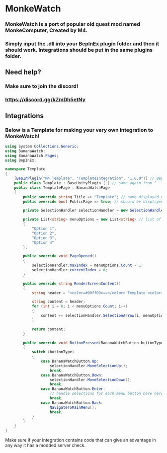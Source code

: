 # MonkeWatch
### MonkeWatch is a port of popular old quest mod named MonkeComputer, Created by M4.


### Simply input the .dll into your BepInEx plugin folder and then it should work. Integrations should be put in the same plugins folder.

## Need help?
### Make sure to join the discord!
### https://discord.gg/kZmDh5etNy

## Integrations

### Below is a Template for making your very own integration to MonkeWatch!

```csharp
using System.Collections.Generic;
using BananaWatch;
using BananaWatch.Pages;
using BepInEx;

namespace Template
{
    [BepInPlugin("M4.Template", "TemplateIntegration", "1.0.0")] // BepInEx Plugin Header needed for loading the page into the MonkeWatch.
    public class Template : BaseUnityPlugin { } // same again from ^
    public class TemplatePage : BananaWatchPage
    {
        public override string Title => "Template"; // name displayed on main menu (can use rich text)
        public override bool PublicPage => true; // should be displayed on main menu

        private SelectionHandler selectionHandler = new SelectionHandler();

        private List<string> menuOptions = new List<string> // list of all options
        {
            "Option 1",
            "Option 2",
            "Option 3",
            "Option 4"
        };

        public override void PageOpened()
        {
            selectionHandler.maxIndex = menuOptions.Count - 1;
            selectionHandler.currentIndex = 0;
        }

        public override string RenderScreenContent()
        {
            string header = "<color=#00ff00>==</color> Template <color=#00ff00>==</color>\n\n"; // header at the top of the screen

            string content = header;
            for (int i = 0; i < menuOptions.Count; i++)
            {
                content += selectionHandler.SelectionArrow(i, menuOptions[i]) + "\n"; // adding the selection arrow to all menu options
            }

            return content;
        }

        public override void ButtonPressed(BananaWatchButton buttonType)
        {
            switch (buttonType)
            {
                case BananaWatchButton.Up:
                    selectionHandler.MoveSelectionUp();
                    break;
                case BananaWatchButton.Down:
                    selectionHandler.MoveSelectionDown();
                    break;
                case BananaWatchButton.Enter:
                    // handle selections for each menu button here here
                    break;
                case BananaWatchButton.Back:
                    NavigateToMainMenu();
                    break;
            }
        }
    }
}
```

Make sure if your integration contains code that can give an advantage in any way it has a modded server check.
